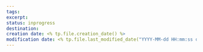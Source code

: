 ```yaml
---
tags: 
excerpt: 
status: inprogress
destination:
creation date: <% tp.file.creation_date() %>
modification date: <% tp.file.last_modified_date("YYYY-MM-dd HH:mm:ss dddd") %>
---
```

